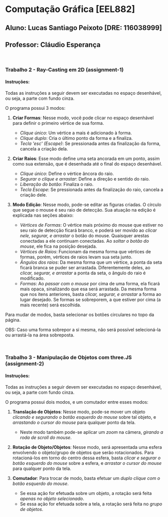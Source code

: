 # Computa&ccedil;&atilde;o Gr&aacute;fica [EEL882]
## Aluno: Lucas Santiago Peixoto [DRE: 116038999]
## Professor: Cl&aacute;udio Esperan&ccedil;a&nbsp;
&nbsp;
### Trabalho 2 - Ray-Casting em 2D (assignment-1)
#### Instru&ccedil;&otilde;es:

Todas as instruções a seguir devem ser executadas no espaço desenhável, ou seja, a parte com fundo cinza.

O programa possui 3 modos:
1. **Criar Formas**: Nesse modo, você pode clicar no espaço desenhável para definir o primeiro vértice de sua forma.
    * *Clique único*: Um vértice a mais é adicionado à forma.
    * *Clique duplo*: Cria o último ponto da forma e a finaliza.
    * *Tecla 'esc' (Escape)*: Se pressionada antes da finalização da forma, cancela a criação dela.
      
2. **Criar Raios**: Esse modo define uma seta ancorada em um ponto, assim como sua extensão, que é desenhada até o final do espaço desenhável.
    * *Clique único*: Define o vértice âncora do raio.
    * *Segurar o clíque e arrastar*: Define a direção e sentido do raio.
    * *Liberação do botão*: Finaliza o raio.
    * *Tecla Escape*: Se pressionada antes da finalização do raio, cancela a criação dele.
      
3. **Modo Edição**: Nesse modo, pode-se editar as figuras criadas. O círculo que segue o mouse é seu raio de detecção. Sua atuação na edição é explicada nas seções abaixo:
    * *Vértices de Formas*: O vértice mais próximo do mouse que estiver no seu raio de detecção ficará branco, e poderá ser movido ao *clicar nele, segurar, e arrastar* o botão do mouse. Quaisquer arestas conectadas a ele continuam conectadas. Ao *soltar o botão do mouse*, ele fica na posição desejada.
    * *Vértices de Raios*: Funcionam da mesma forma que vértices de formas, porém, vértices de raios levam sua seta junto.
    * *Ângulos dos raios*: Da mesma forma que um vértice, a ponta da seta ficará branca se puder ser arrastada. Diferentemente deles, ao *clicar, segurar, e arrastar* a ponta da seta, o ângulo do raio é modificado.
    * *Formas*: Ao *passar com o mouse* por cima de uma forma, ela ficará mais opaca, sinalizando que esa será arrastada. Da mesma forma que nos itens anteriores, basta *clicar, segurar, e arrastar* a forma ao lugar desejado. Se formas se sobreporem, a que estiver por cima (a mais recente) será escolhida.

Para mudar de modos, basta selecionar os botões circulares no topo da página.

OBS: Caso uma forma sobrepor a si mesma, não será possível selecioná-la ou arrastá-la na área sobreposta.

&nbsp;
### Trabalho 3 - Manipula&ccedil;&atilde;o de Objetos com three.JS (assignment-2)

#### Instruções:

Todas as instruções a seguir devem ser executadas no espaço desenhável, ou seja, a parte com fundo cinza.

O programa possui dois modos, e um comutador entre esses modos:

1. **Translação de Objetos**: Nesse modo, pode-se mover um objeto *clicando e segurando o botão esquerdo do mouse* sobre tal objeto, e *arrastando o cursor do mouse* para qualquer ponto da tela.
    * Neste modo também pode-se aplicar um *zoom* na câmera, *girando a roda de scroll do mouse*. 

2. **Rotação de Objeto/Objetos**: Nesse modo, será apresentada uma esfera envolvendo o objeto/grupo de objetos que serão rotacionados. Para rotacioná-los em torno do centro dessa esfera, basta *clicar e segurar o botão esquerdo do mouse* sobre a esfera, e *arrastar o cursor do mouse* para qualquer ponto da tela.

3. **Comutador**: Para trocar de modo, basta efetuar um *duplo clique com o botão esquerdo do mouse*.
    * Se essa ação for efetuada sobre um objeto, a rotação será feita *apenas no objeto selecionado*.
    * Se essa ação for efetuada sobre a tela, a rotação será feita no *grupo de objetos*.
